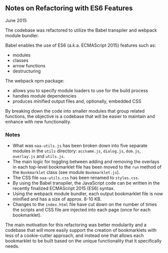 ## Notes on Refactoring with ES6 Features

June 2015

The codebase was refactored to utilize the Babel transpiler and webpack module bundler.

Babel enables the use of ES6 (a.k.a. ECMAScript 2015) features such as:

* modules
* classes
* arrow functions
* destructuring

The webpack npm package:

* allows you to specify module loaders to use for the build process
* handles module dependencies
* produces minified output files and, optionally, embedded CSS

By breaking down the code into smaller modules that group related functions, the objective is a codebase that will be easier to maintain and enhance with new functionality.

### Notes

* What was `oaa-utils.js` has been broken down into five separate modules in the `utils` directory: `accname.js`, `dialog.js`, `dom.js`, `overlay.js` and `utils.js`.
* The main logic for toggling between adding and removing the overlays in each top-level bookmarklet file has been moved to the `run` method of the `Bookmarklet` class (see module `Bookmarklet.js`).
* The CSS file `oaa-utils.css` has been renamed to `styles.css`.
* By using the Babel transpiler, the JavaScript code can be written in the recently finalized ECMAScript 2015 (ES6) syntax.
* Using the webpack module bundler, each output bookmarklet file is now minified and has a size of approx. 8-10 KB.
* Changes to the `index.html` file have cut down on the number of times the scripts and CSS file are injected into each page (once for each bookmarklet).

The main motivation for this refactoring was better modularity and a codebase that will more easily support the creation of bookmarklets with less of a cookie-cutter approach, and instead one that allows each bookmarklet to be built based on the unique functionality that it specifically needs.
